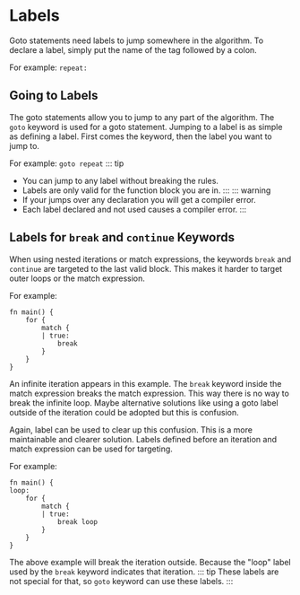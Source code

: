 # Labels
Goto statements need labels to jump somewhere in the algorithm. To declare a label, simply put the name of the tag followed by a colon.

For example: `repeat:`

## Going to Labels
The goto statements allow you to jump to any part of the algorithm.
The `goto` keyword is used for a goto statement. Jumping to a label is as simple as defining a label. First comes the keyword, then the label you want to jump to.

For example: `goto repeat`
::: tip
- You can jump to any label without breaking the rules.
- Labels are only valid for the function block you are in.
:::
::: warning
- If your jumps over any declaration you will get a compiler error.
- Each label declared and not used causes a compiler error.
:::

## Labels for `break` and `continue` Keywords
When using nested iterations or match expressions, the keywords `break` and `continue` are targeted to the last valid block. This makes it harder to target outer loops or the match expression.

For example:
```jule
fn main() {
    for {
        match {
        | true:
            break
        }
    }
}
```
An infinite iteration appears in this example. The `break` keyword inside the match expression breaks the match expression. This way there is no way to break the infinite loop. Maybe alternative solutions like using a goto label outside of the iteration could be adopted but this is confusion.

Again, label can be used to clear up this confusion. This is a more maintainable and clearer solution. Labels defined before an iteration and match expression can be used for targeting.

For example:
```jule
fn main() {
loop:
    for {
        match {
        | true:
            break loop
        }
    }
}
```
The above example will break the iteration outside. Because the "loop" label used by the `break` keyword indicates that iteration.
::: tip
These labels are not special for that, so `goto` keyword can use these labels.
:::